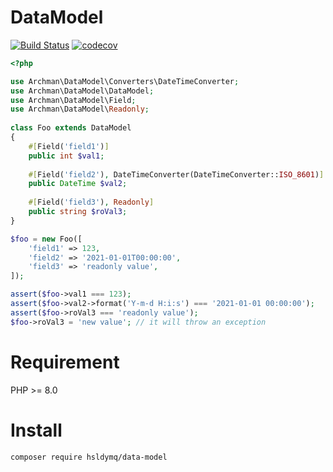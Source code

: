 # DataModel
[![Build Status](https://travis-ci.com/hsldymq/data-model.svg?branch=main)](https://travis-ci.com/hsldymq/data-model)
[![codecov](https://codecov.io/gh/hsldymq/data-model/branch/main/graph/badge.svg?token=H9S1V7NSIB)](https://codecov.io/gh/hsldymq/data-model)

```php
<?php

use Archman\DataModel\Converters\DateTimeConverter;
use Archman\DataModel\DataModel;
use Archman\DataModel\Field;
use Archman\DataModel\Readonly;
 
class Foo extends DataModel
{
    #[Field('field1')]
    public int $val1;
    
    #[Field('field2'), DateTimeConverter(DateTimeConverter::ISO_8601)]
    public DateTime $val2;
    
    #[Field('field3'), Readonly]
    public string $roVal3;
}

$foo = new Foo([
    'field1' => 123,
    'field2' => '2021-01-01T00:00:00',
    'field3' => 'readonly value',
]);

assert($foo->val1 === 123);
assert($foo->val2->format('Y-m-d H:i:s') === '2021-01-01 00:00:00');
assert($foo->roVal3 === 'readonly value');
$foo->roVal3 = 'new value'; // it will throw an exception
```

# Requirement
PHP >= 8.0

# Install
```bash
composer require hsldymq/data-model
```